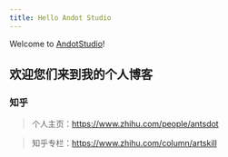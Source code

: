 ```yaml
---
title: Hello Andot Studio
---
```

Welcome to [AndotStudio](https://andot.org/)! 

## 欢迎您们来到我的个人博客

### 知乎

> 个人主页：https://www.zhihu.com/people/antsdot

> 知乎专栏：https://www.zhihu.com/column/artskill
